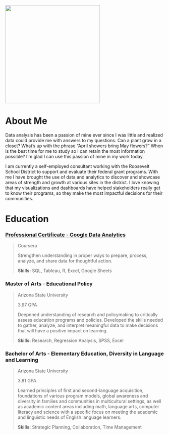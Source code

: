 <img src="https://user-images.githubusercontent.com/88345207/221957641-c0dad94d-d69c-42fa-ad4b-2f24e0a7565c.jpg" width="300" height="310">

# About Me

Data analysis has been a passion of mine ever since I was little and realized data could provide me with answers to my questions. Can a plant grow in a closet? What’s up with the phrase “April showers bring May flowers?” When is the best time for me to study so I can retain the most information possible? I’m glad I can use this passion of mine in my work today. 


I am currently a self-employed consultant working with the Roosevelt School District to support and evaluate their federal grant programs. With me I have brought the use of data and analytics to discover and showcase areas of strength and growth at various sites in the district. I love knowing that my visualizations and dashboards have helped stakeholders really get to know their programs, so they make the most impactful decisions for their communities.


# Education

### [Professional Certificate - Google Data Analytics](https://coursera.org/share/b8a111b38bbb33e35f7928c7c136716b)

>Coursera
>
>Strengthen understanding in proper ways to prepare, process, analyze, and share data for thoughtful action.
>
>**Skills:** SQL, Tableau, R, Excel, Google Sheets 

### Master of Arts - Educational Policy

>Arizona State University
>
>3.97 GPA
>
>Deepened understanding of research and policymaking to critically assess education programs and policies. Developed the skills needed to gather, analyze, and interpret meaningful data to make decisions that will have a positive impact on learning.
>
>**Skills:** Research, Regression Analysis, SPSS, Excel

### Bachelor of Arts - Elementary Education, Diversity in Language and Learning

>Arizona State University
>
>3.81 GPA
>
>Learned principles of first and second-language acquisition, foundations of various program models, global awareness and diversity in families and communities in multicultural settings, as well as academic content areas including math, language arts, computer literacy and science with a specific focus on meeting the academic and linguistic needs of English language learners.
>
>**Skills:** Strategic Planning, Collaboration, Time Management
